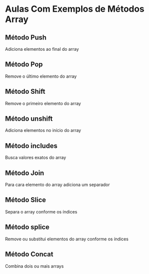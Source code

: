 # Aulas Com Exemplos de Métodos Array 

## Método Push

Adiciona elementos ao final do array

## Método Pop

Remove o último elemento do array

## Método Shift 

Remove o primeiro elemento do array 

## Método unshift

Adiciona elementos no início do array 

## Método includes 

Busca valores exatos do array 

## Método Join

Para cara elemento do array adiciona um separador 

## Método Slice 

Separa o array conforme os índices 

## Método splice 

Remove ou substitui elementos do array conforme os índices 

## Método Concat 

Combina dois ou mais arrays 